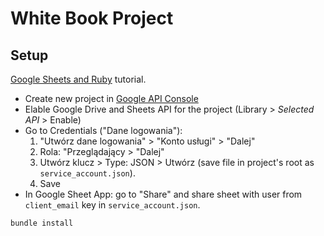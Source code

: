 # White Book Project

## Setup

[Google Sheets and Ruby](https://www.youtube.com/watch?v=VqoSUSy011I) tutorial.

* Create new project in [Google API Console](https://console.developers.google.com/)
* Elable Google Drive and Sheets API for the project (Library > *Selected API* > Enable)
* Go to Credentials ("Dane logowania"):
  1. "Utwórz dane logowania" > "Konto usługi" > "Dalej"
  2. Rola: "Przeglądający > "Dalej"
  3. Utwórz klucz > Type: JSON > Utwórz (save file in project's root as `service_account.json`).
  4. Save
* In Google Sheet App: go to "Share" and share sheet with user from `client_email` key in `service_account.json`.

`bundle install`
